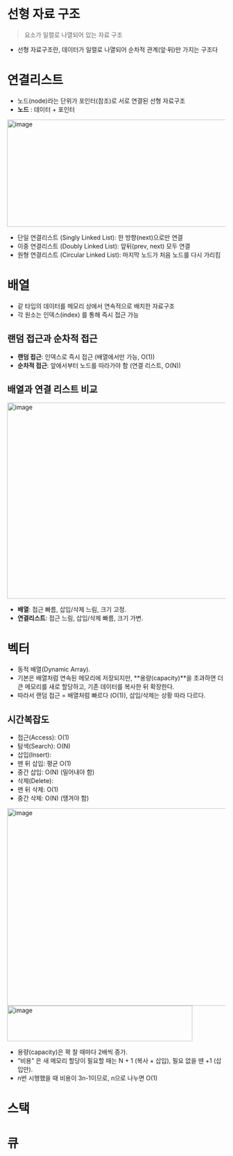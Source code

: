 # 선형 자료 구조
> 요소가 일렬로 나열되어 있는 자료 구조
- 선형 자료구조란, 데이터가 일렬로 나열되어 순차적 관계(앞·뒤)만 가지는 구조다
# 연결리스트
- 노드(node)라는 단위가 포인터(참조)로 서로 연결된 선형 자료구조
- **노드** : 데이터 + 포인터
<img width="761" height="247" alt="image" src="https://github.com/user-attachments/assets/8d3bfaab-8b4e-4a5a-9c06-3cc3e72af45e" />

- 단일 연결리스트 (Singly Linked List): 한 방향(next)으로만 연결
- 이중 연결리스트 (Doubly Linked List): 앞뒤(prev, next) 모두 연결
- 원형 연결리스트 (Circular Linked List): 마지막 노드가 처음 노드를 다시 가리킴
# 배열
- 같 타입의 데이터를 메모리 상에서 연속적으로 배치한 자료구조
- 각 원소는 인덱스(index) 를 통해 즉시 접근 가능
## 랜덤 접근과 순차적 접근
- **랜덤 접근**: 인덱스로 즉시 접근 (배열에서만 가능, O(1))
- **순차적 접근**: 앞에서부터 노드를 따라가야 함 (연결 리스트, O(N))
## 배열과 연결 리스트 비교
<img width="797" height="452" alt="image" src="https://github.com/user-attachments/assets/a8b76956-cf9f-4d8c-b9e5-81ede4230b69" />

- **배열**: 접근 빠름, 삽입/삭제 느림, 크기 고정.
- **연결리스트**: 접근 느림, 삽입/삭제 빠름, 크기 가변.
# 벡터
- 동적 배열(Dynamic Array).
- 기본은 배열처럼 연속된 메모리에 저장되지만, **용량(capacity)**을 초과하면 더 큰 메모리를 새로 할당하고, 기존 데이터를 복사한 뒤 확장한다.
- 따라서 랜덤 접근 = 배열처럼 빠르다 (O(1)), 삽입/삭제는 상황 따라 다르다.
## 시간복잡도
- 접근(Access): O(1)
- 탐색(Search): O(N)
- 삽입(Insert):
- 맨 뒤 삽입: 평균 O(1)
- 중간 삽입: O(N) (밀어내야 함)
- 삭제(Delete):
- 맨 뒤 삭제: O(1)
- 중간 삭제: O(N) (땡겨야 함)
<img width="805" height="455" alt="image" src="https://github.com/user-attachments/assets/c3ff168f-698d-4cdd-8c38-04123b37c6c1" />
<img width="427" height="82" alt="image" src="https://github.com/user-attachments/assets/f5520e9f-19e2-4728-b0ae-4ceb4e7a88b9" />

- 용량(capacity)은 꽉 찰 때마다 2배씩 증가.
- “비용” 은 새 메모리 할당이 필요할 때는 N + 1 (복사 + 삽입), 필요 없을 땐 +1 (삽입만).
- n번 시행했을 때 비용이 3n-1이므로, n으로 나누면 O(1)

# 스택
# 큐
